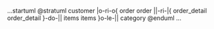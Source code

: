 ...startuml
@stratuml
customer       |o-ri-o{     order
order          ||-ri-|{     order_detail
order_detail    }-do-||     items
items          }o-le-||     category
@enduml
...
